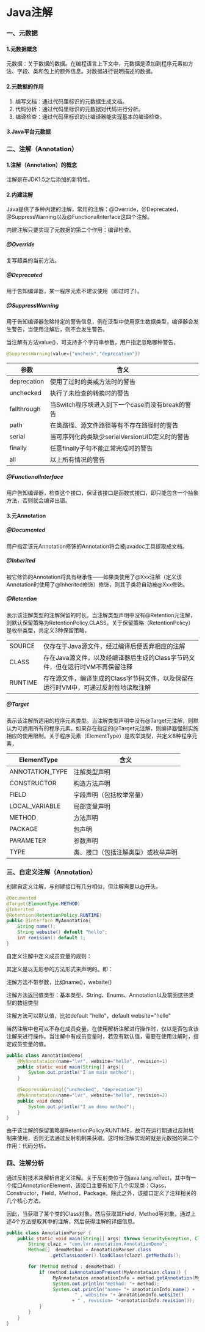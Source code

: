 # Java注解

### 一、元数据

#### 1.元数据概念

元数据：关于数据的数据。在编程语言上下文中，元数据是添加到程序元素如方法、字段、类和包上的额外信息。对数据进行说明描述的数据。

#### 2.元数据的作用

1. 编写文档：通过代码里标识的元数据生成文档。
2. 代码分析：通过代码里标识的元数据对代码进行分析。
3. 编译检查：通过代码里标识的让编译器能实现基本的编译检查。

#### 3.Java平台元数据

### 二、注解（Annotation）

#### 1.注解（Annotation）的概念

注解是在JDK1.5之后添加的新特性。

#### 2.内建注解

Java提供了多种内建的注解，常用的注解：@Override，@Deprecated，@SuppressWarning以及@FunctionalInterface这四个注解。

内建注解只要实现了元数据的第二个作用：编译检查。

##### @Override

复写超类的当前方法。

##### @Deprecated

用于告知编译器，某一程序元素不建议使用（即过时了）。

##### @SuppressWarning

用于告知编译器忽略特定的警告信息，例在泛型中使用原生数据类型，编译器会发生警告，当使用注解后，则不会发生警告。

当注解有方法value()，可支持多个字符串参数，用户指定忽略哪种警告，

```java
@SuppressWarning(value={"uncheck","deprecation"})
```

| 参数        | 含义                                            |
| ----------- | ----------------------------------------------- |
| deprecation | 使用了过时的类或方法时的警告                    |
| unchecked   | 执行了未检查的转换时的警告                      |
| fallthrough | 当Switch程序块进入到下一个case而没有break的警告 |
| path        | 在类路径、源文件路径等有不存在路径时的警告      |
| serial      | 当可序列化的类缺少serialVersionUID定义时的警告  |
| finally     | 任意finally子句不能正常完成时的警告             |
| all         | 以上所有情况的警告                              |

##### @FunctionalInterface

用户告知编译器，检查这个接口，保证该接口是函数式接口，即只能包含一个抽象方法，否则就会编译出错。

#### 3.元Annotation

##### @Documented

用户指定该元Annotation修饰的Annotation将会被javadoc工具提取成文档。

##### @Inherited

被它修饰的Annotation将具有继承性——如果类使用了@Xxx注解（定义该Annotation时使用了@Inherited修饰）修饰，则其子类将自动被@Xxx修饰。

##### @Retention

表示该注解类型的注解保留的时长。当注解类型声明中没有@Retention元注解，则默认保留策略为RetentionPolicy.CLASS。关于保留策略（RetentionPolicy）是枚举类型，共定义3种保留策略，

|         |                                                              |
| ------- | ------------------------------------------------------------ |
| SOURCE  | 仅存在于Java源文件，经过编译后便丢弃相应的注解               |
| CLASS   | 存在Java源文件，以及经编译器后生成的Class字节码文件，但在运行时VM不再保留注释 |
| RUNTIME | 存在源文件，编译生成的Class字节码文件，以及保留在运行时VM中，可通过反射性地读取注解 |

##### @Target

表示该注解所适用的程序元素类型。当注解类型声明中没有@Target元注解，则默认为可适用所有的程序元素。如果存在指定的@Target元注解，则编译器强制实施相应的使用限制。关于程序元素（ElementType）是枚举类型，共定义8种程序元素，

| ElementType     | 含义                               |
| --------------- | ---------------------------------- |
| ANNOTATION_TYPE | 注解类型声明                       |
| CONSTRUCTOR     | 构造方法声明                       |
| FIELD           | 字段声明（包括枚举常量）           |
| LOCAL_VARIABLE  | 局部变量声明                       |
| METHOD          | 方法声明                           |
| PACKAGE         | 包声明                             |
| PARAMETER       | 参数声明                           |
| TYPE            | 类、接口（包括注解类型）或枚举声明 |

### 三、自定义注解（Annotation）

创建自定义注解，与创建接口有几分相似，但注解需要以@开头。

```java
@Documented
@Target(ElementType.METHOD)
@Inherited
@Retention(RetentionPolicy.RUNTIME)
public @interface MyAnnotation{
    String name();
    String website() default "hello";
    int revision() default 1;
}
```

自定义注解中定义成员变量的规则：

其定义是以无形参的方法形式来声明的。即：

注解方法不带参数，比如name()，website()

注解方法返回值类型：基本类型、String、Enums、Annotation以及前面这些类型的数组类型

注解方法可以默认值，比如default "hello"，default website="hello"

当然注解中也可以不存在成员变量，在使用解析注解进行操作时，仅以是否包含该注解来进行操作。当注解中有成员变量时，若没有默认值，需要在使用注解时，指定成员变量的值。

```java
public class AnnotationDemo{
    @MyAnnotataion(name="lvr", website="hello", revision=1)
    public static void main(String[] args){
        System.out.println("I am main method");
    }
    
    @SuppressWarning({"unchecked", "deprecation"})
    @MyAnnotataion(name="lvr", website="hello", revision=2)
    public void demo{
        System.out.println("I am demo method");
    }
}
```

由于该注解的保留策略是RetentionPolicy.RUNTIME，故可在运行期通过反射机制来使用，否则无法通过反射机制来获取。这时候注解实现的就是元数据的第二个作用：代码分析。

### 四、注解分析

通过反射技术来解析自定义注解。关于反射类位于包java.lang.reflect，其中有一个接口AnnotationElement，该接口主要有如下几个实现类：Class，Constructor，Field，Method，Package。除此之外，该接口定义了注释相关的几个核心方法，

因此，当获取了某个类的Class对象，然后获取其Field，Method等对象，通过上述4个方法提取其中的注解，然后获得注解的详细信息。

```java
public class AnnotationParser {
    public static void main(String[] args) throws SecurityException, ClassNotFoundException {
        String clazz = "com.lvr.annotation.AnnotationDemo";
        Method[]  demoMethod = AnnotationParser.class
                .getClassLoader().loadClass(clazz).getMethods();

        for (Method method : demoMethod) {
            if (method.isAnnotationPresent(MyAnnotataion.class)) {
                 MyAnnotataion annotationInfo = method.getAnnotation(MyAnnotataion.class);
                 System.out.println("method: "+ method);
                 System.out.println("name= "+ annotationInfo.name() +
                         " , website= "+ annotationInfo.website()
                        + " , revision= "+annotationInfo.revision());
            }
        }
    }
}
```